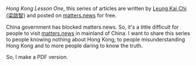 *Hong Kong Lesson One*, this series of articles are written by [Leung Kai Chi (梁啟智)](https://zh.wikipedia.org/zh-hant/%E6%A2%81%E5%95%9F%E6%99%BA) and posted on [matters.news](https://matters.news/@leungkaichihk/%E9%A6%99%E6%B8%AF%E7%AC%AC%E4%B8%80%E8%AA%B2-%E7%B0%A1%E4%BB%8B%E5%8F%8A%E7%9B%AE%E9%8C%84-zdpuB2J818r8yUSDeZ4vDARrnQ4ut3S2UYjALXHJ16jp25w4P) for free.

China government has blocked matters.news. So, it's a little difficult for people to visit [matters.news](https://matters.news/) in mainland of China. I want to share this series to people knowing nothing about Hong Kong, to people misunderstanding Hong Kong and to more people daring to know the truth.

So, I make a PDF version.
